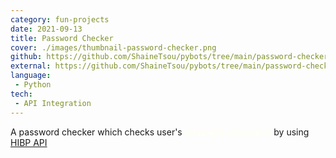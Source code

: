 ```yaml
---
category: fun-projects
date: 2021-09-13
title: Password Checker
cover: ./images/thumbnail-password-checker.png
github: https://github.com/ShaineTsou/pybots/tree/main/password-checker
external: https://github.com/ShaineTsou/pybots/tree/main/password-checker
language: 
 - Python
tech:
 - API Integration
---
```

A password checker which checks user's <span style="color: ivory">breached passwords</span> by using [HIBP API](https://haveibeenpwned.com/)